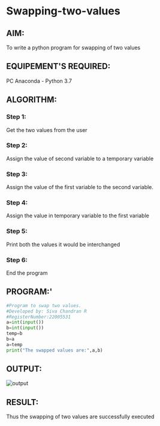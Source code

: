 # Swapping-two-values
## AIM:
To write a python program for swapping of two values
## EQUIPEMENT'S REQUIRED: 
PC
Anaconda - Python 3.7
## ALGORITHM: 
### Step 1:
Get the two values from the user
### Step 2: 
Assign the value of second variable to a temporary variable 
### Step 3: 
Assign the value of the first variable to the second variable.
### Step 4:  
Assign the value in temporary variable to the first variable
### Step 5: 
Print both the values it would be interchanged
### Step 6: 
End the program
## PROGRAM:'
```python
#Program to swap two values.
#Developed by: Siva Chandran R
#RegisterNumber:22005531
a=int(input())
b=int(input())
temp=b
b=a
a=temp
print("The swapped values are:",a,b)
```
## OUTPUT:
![output](./outputswap.png)



## RESULT:
Thus the swapping of two values are successfully executed



